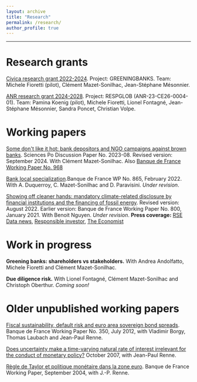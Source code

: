 ```yaml
---
layout: archive
title: "Research"
permalink: /research/
author_profile: true
---
```

---

# Research grants

[Civica research grant 2022-2024](https://www.civica.eu/civicaresearch/collaborative-research-projects/). Project: GREENINGBANKS. Team: Michele Fioretti (pilot), Clément Mazet-Sonilhac, Jean-Stéphane Mésonnier.

[ANR research grant 2024-2028](https://sites.google.com/view/paminakoenig/research/respglob-project). Project: RESPGLOB (ANR-23-CE26-0004-01). Team: Pamina Koenig (pilot), Michele Fioretti, Lionel Fontagné, Jean-Stéphane Mésonnier, Sandra Poncet, Christian Volpe.


# Working papers

[Some don't like it hot: bank depositors and NGO campaigns against brown banks](https://sciencespo.hal.science/hal-04350378v2). Sciences Po Discussion Paper No. 2023-08. Revised version: September 2024. With Clément Mazet-Sonilhac. Also [Banque de France Working Paper No. 968](https://www.banque-france.fr/en/publications-and-statistics/publications/some-dont-it-hot-bank-depositors-and-ngo-campaigns-against-brown-banks)

[Bank local specialization](https://publications.banque-france.fr/sites/default/files/medias/documents/wp865_0.pdf).Banque de France WP No. 865, February 2022. With A. Duquerroy, C. Mazet-Sonilhac and D. Paravisini. _Under revision_.

[Showing off cleaner hands: mandatory climate-related disclosure by financial institutions and the financing of fossil energy](https://papers.ssrn.com/sol3/papers.cfm?abstract_id=3733781). Revised version: August 2022. Earlier version: Banque de France Working Paper No. 800, January 2021. With Benoit Nguyen. _Under revision_.
**Press coverage:**
<a href="https://www.rsedatanews.net/article/article-finance-responsable-esg-isr-finance-durable--l-impact-de-l-article-173-sur-les-portefeuilles">RSE
Data news</a>, <a href="https://www.responsible-investor.com/articles/french-climate-disclosure-laws-effective-in-curbing-fossil-fuel-financing-says-central-bank-study">Responsible investor</a>, <a href="https://www.economist.com/business/2021/03/13/regulators-want-firms-to-own-up-to-climate-risks" target="_blank">The Economist</a>

# Work in progress

**Greening banks: shareholders vs stakeholders.** With Andrea Andolfatto, Michele Fioretti and Clément Mazet-Sonilhac.

**Due diligence risk.** With Lionel Fontagné, Clément Mazet-Sonilhac and Christoph Oberthur. _Coming soon!_

# Older unpublished working papers

[Fiscal sustainability, default risk and euro area sovereign bond spreads](https://www.dropbox.com/scl/fi/snveyptfvue1c6z1wwi1n/document-de-travail_350_2011.pdf?rlkey=ki4d6wh6bd57j0rhpdr8auygd&dl=0). Banque de
France Working Paper No. 350, July 2012, with Vladimir Borgy, Thomas Laubach and Jean-Paul Renne.

[Does uncertainty make a time-varying natural rate of interest irrelevant for the conduct of monetary policy?](https://www.dropbox.com/scl/fi/tw7k75borwc4t2sgwh1ax/document-de-travail_175_2007.pdf?rlkey=kkggzh0q22ppsn033p5rrhnx9&dl=0) October 2007, with Jean-Paul Renne.

[Règle de Taylor et politique monétaire dans la zone euro](https://www.dropbox.com/scl/fi/p2tzr3jlsk4mhstgq4zfo/document-de-travail_117_2004.pdf?rlkey=5xuj9th1njz6py04oojqmozhv&dl=0). Banque de France Working Paper, September 2004, with J.-P. Renne.

